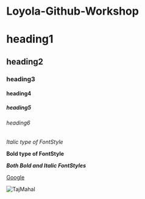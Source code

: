 # Loyola-Github-Workshop
# heading1
## heading2
### heading3
#### heading4
##### heading5
###### heading6
*Italic type of FontStyle*

**Bold type of FontStyle**

***Both Bold and Italic FontStyles***

[Google](https://google.com/)

![TajMahal](https://www.thoughtco.com/thmb/l6mjGqVnMW8z53UcD86DE16ZG5c=/2576x2576/smart/filters:no_upscale()/sunrise-at-taj-mahal--agra--uttar-pradash--india-583682538-5b91840bc9e77c0050bdc67b.jpg)

